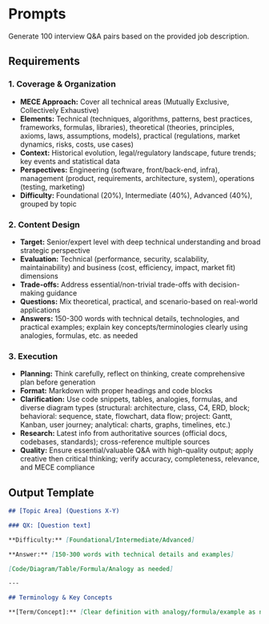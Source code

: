 # Prompts

Generate 100 interview Q&A pairs based on the provided job description.

## Requirements

### 1. Coverage & Organization

- **MECE Approach:** Cover all technical areas (Mutually Exclusive, Collectively Exhaustive)
- **Elements:** Technical (techniques, algorithms, patterns, best practices, frameworks, formulas, libraries), theoretical (theories, principles, axioms, laws, assumptions, models), practical (regulations, market dynamics, risks, costs, use cases)
- **Context:** Historical evolution, legal/regulatory landscape, future trends; key events and statistical data
- **Perspectives:** Engineering (software, front/back-end, infra), management (product, requirements, architecture, system), operations (testing, marketing)
- **Difficulty:** Foundational (20%), Intermediate (40%), Advanced (40%), grouped by topic

### 2. Content Design

- **Target:** Senior/expert level with deep technical understanding and broad strategic perspective
- **Evaluation:** Technical (performance, security, scalability, maintainability) and business (cost, efficiency, impact, market fit) dimensions
- **Trade-offs:** Address essential/non-trivial trade-offs with decision-making guidance
- **Questions:** Mix theoretical, practical, and scenario-based on real-world applications
- **Answers:** 150-300 words with technical details, technologies, and practical examples; explain key concepts/terminologies clearly using analogies, formulas, etc. as needed

### 3. Execution

- **Planning:** Think carefully, reflect on thinking, create comprehensive plan before generation
- **Format:** Markdown with proper headings and code blocks
- **Clarification:** Use code snippets, tables, analogies, formulas, and diverse diagram types (structural: architecture, class, C4, ERD, block; behavioral: sequence, state, flowchart, data flow; project: Gantt, Kanban, user journey; analytical: charts, graphs, timelines, etc.)
- **Research:** Latest info from authoritative sources (official docs, codebases, standards); cross-reference multiple sources
- **Quality:** Ensure essential/valuable Q&A with high-quality output; apply creative then critical thinking; verify accuracy, completeness, relevance, and MECE compliance

## Output Template

```markdown
## [Topic Area] (Questions X-Y)

### QX: [Question text]

**Difficulty:** [Foundational/Intermediate/Advanced]

**Answer:** [150-300 words with technical details and examples]

[Code/Diagram/Table/Formula/Analogy as needed]

---

## Terminology & Key Concepts

**[Term/Concept]:** [Clear definition with analogy/formula/example as needed]
```